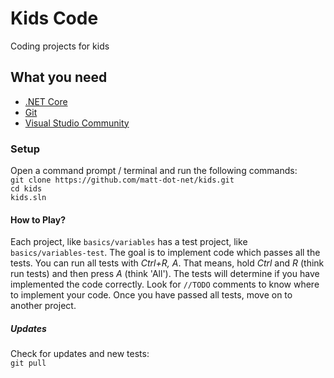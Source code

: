 # Kids Code
Coding projects for kids

## What you need
- [.NET Core](https://docs.microsoft.com/en-us/dotnet/core/get-started?tabs=windows)
- [Git](https://git-scm.com/downloads)
- [Visual Studio Community](https://visualstudio.microsoft.com/vs/community/)


### Setup
Open a command prompt / terminal and run the following commands:  
`git clone https://github.com/matt-dot-net/kids.git`  
`cd kids`  
`kids.sln`

#### How to Play?
Each project,  like `basics/variables` has a test project, like `basics/variables-test`.  The goal is to implement code which passes all the tests.
You can run all tests with _Ctrl+R, A_.  That means, hold _Ctrl_ and _R_ (think run tests) and then press _A_ (think 'All').   The tests will determine if you have implemented the code correctly.  Look for `//TODO` comments to know where to implement your code. Once you have passed all tests, move on to another project.

##### Updates
Check for updates and new tests:  
`git pull`

